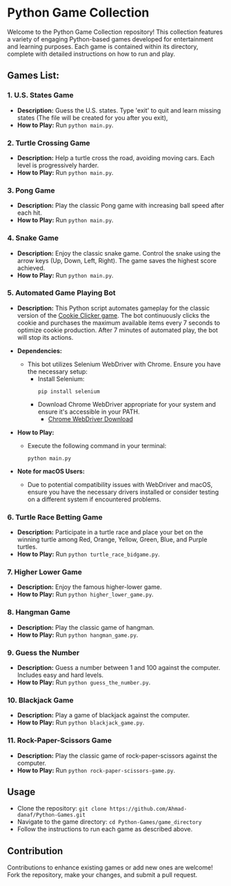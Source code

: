 # Python Game Collection

Welcome to the Python Game Collection repository! This collection features a variety of engaging Python-based games developed for entertainment and learning purposes. Each game is contained within its directory, complete with detailed instructions on how to run and play.

## Games List:

### 1. U.S. States Game
- **Description:** Guess the U.S. states. Type 'exit' to quit and learn missing states (The file will be created for you after you exit),
- **How to Play:** Run `python main.py`.

### 2. Turtle Crossing Game
- **Description:** Help a turtle cross the road, avoiding moving cars. Each level is progressively harder.
- **How to Play:** Run `python main.py`.

### 3. Pong Game
- **Description:** Play the classic Pong game with increasing ball speed after each hit.
- **How to Play:** Run `python main.py`.

### 4. Snake Game
- **Description:** Enjoy the classic snake game. Control the snake using the arrow keys (Up, Down, Left, Right). The game saves the highest score achieved.
- **How to Play:** Run `python main.py`.

### 5. Automated Game Playing Bot

- **Description:** This Python script automates gameplay for the classic version of the [Cookie Clicker game](http://orteil.dashnet.org/experiments/cookie/). The bot continuously clicks the cookie and purchases the maximum available items every 7 seconds to optimize cookie production. After 7 minutes of automated play, the bot will stop its actions.
  
- **Dependencies:**
  - This bot utilizes Selenium WebDriver with Chrome. Ensure you have the necessary setup:
    - Install Selenium:
      ```
      pip install selenium
      ```
    - Download Chrome WebDriver appropriate for your system and ensure it's accessible in your PATH.
      - [Chrome WebDriver Download](https://sites.google.com/a/chromium.org/chromedriver/downloads)

- **How to Play:**
  - Execute the following command in your terminal:
    ```
    python main.py
    ```

- **Note for macOS Users:**
  - Due to potential compatibility issues with WebDriver and macOS, ensure you have the necessary drivers installed or consider testing on a different system if encountered problems.

### 6. Turtle Race Betting Game
- **Description:** Participate in a turtle race and place your bet on the winning turtle among Red, Orange, Yellow, Green, Blue, and Purple turtles.
- **How to Play:** Run `python turtle_race_bidgame.py`.

### 7. Higher Lower Game
- **Description:** Enjoy the famous higher-lower game.
- **How to Play:** Run `python higher_lower_game.py`.

### 8. Hangman Game
- **Description:** Play the classic game of hangman.
- **How to Play:** Run `python hangman_game.py`.

### 9. Guess the Number
- **Description:** Guess a number between 1 and 100 against the computer. Includes easy and hard levels.
- **How to Play:** Run `python guess_the_number.py`.

### 10. Blackjack Game
- **Description:** Play a game of blackjack against the computer.
- **How to Play:** Run `python blackjack_game.py`.

### 11. Rock-Paper-Scissors Game
- **Description:** Play the classic game of rock-paper-scissors against the computer.
- **How to Play:** Run `python rock-paper-scissors-game.py`.

## Usage
- Clone the repository: `git clone https://github.com/Ahmad-danaf/Python-Games.git`
- Navigate to the game directory: `cd Python-Games/game_directory`
- Follow the instructions to run each game as described above.

## Contribution
Contributions to enhance existing games or add new ones are welcome! Fork the repository, make your changes, and submit a pull request.

